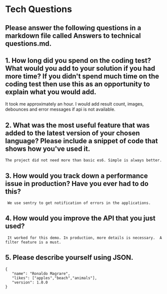 # Tech Questions

## Please answer the following questions in a markdown file called Answers to technical questions.md.
## 1. How long did you spend on the coding test? What would you add to your solution if you had more time? If you didn&#39;t spend much time on the coding test then use this as an opportunity to explain what you would add.

   It took me approximately an hour. I would add result count, images, debounces and error messages if api is not available.

## 2. What was the most useful feature that was added to the latest version of your chosen language? Please include a snippet of code that shows how you&#39;ve used it.
   
    The project did not need more than basic es6. Simple is always better.

## 3. How would you track down a performance issue in production? Have you ever had to do this?
      
     We use sentry to get notification of errors in the applications.

## 4. How would you improve the API that you just used?

     It worked for this demo. In production, more details is necessary.  A filter feature is a must.

## 5. Please describe yourself using JSON.
    
    {
       "name": "Ronaldo Magrare",
       "likes": ["apples","beach","animals"],
       "version": 1.0.0
    }

